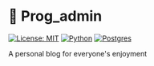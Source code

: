 # 🚀 Prog_admin

[![License: MIT](https://img.shields.io/badge/License-MIT-yellow.svg)](https://opensource.org/licenses/MIT)
[![Python](https://user-images.githubusercontent.com/20955511/173367770-d3a7384e-bf84-4ee1-8257-4e4a550db42c.png)](https://www.python.org/)
[![Postgres](https://img.shields.io/badge/Postgres-%23316192.svg?logo=postgresql&logoColor=white)](https://www.postgresql.org/)

A personal blog for everyone's enjoyment
